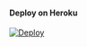 #### Deploy on Heroku
[![Deploy](https://www.herokucdn.com/deploy/button.svg)](https://heroku.com/deploy?template=https://github.com/bulanbintang69/bbbbssfwarfafawf)</br>
